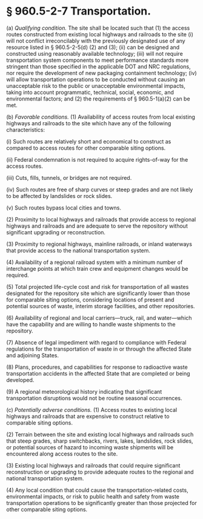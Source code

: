 # § 960.5-2-7   Transportation.

(a) *Qualifying condition.* The site shall be located such that (1) the access routes constructed from existing local highways and railroads to the site (i) will not conflict irreconcilably with the previously designated use of any resource listed in § 960.5-2-5(d) (2) and (3); (ii) can be designed and constructed using reasonably available technology; (iii) will not require transportation system components to meet performance standards more stringent than those specified in the applicable DOT and NRC regulations, nor require the development of new packaging containment technology; (iv) will allow transportation operations to be conducted without causing an unacceptable risk to the public or unacceptable environmental impacts, taking into account programmatic, technical, social, economic, and environmental factors; and (2) the requirements of § 960.5-1(a)(2) can be met.


(b) *Favorable conditions.* (1) Availability of access routes from local existing highways and railroads to the site which have any of the following characteristics:


(i) Such routes are relatively short and economical to construct as compared to access routes for other comparable siting options.


(ii) Federal condemnation is not required to acquire rights-of-way for the access routes.


(iii) Cuts, fills, tunnels, or bridges are not required.


(iv) Such routes are free of sharp curves or steep grades and are not likely to be affected by landslides or rock slides.


(v) Such routes bypass local cities and towns.


(2) Proximity to local highways and railroads that provide access to regional highways and railroads and are adequate to serve the repository without significant upgrading or reconstruction.


(3) Proximity to regional highways, mainline railroads, or inland waterways that provide access to the national transportation system.


(4) Availability of a regional railroad system with a minimum number of interchange points at which train crew and equipment changes would be required.


(5) Total projected life-cycle cost and risk for transportation of all wastes designated for the repository site which are significantly lower than those for comparable siting options, considering locations of present and potential sources of waste, interim storage facilities, and other repositories.


(6) Availability of regional and local carriers—truck, rail, and water—which have the capability and are willing to handle waste shipments to the repository.


(7) Absence of legal impediment with regard to compliance with Federal regulations for the transportation of waste in or through the affected State and adjoining States.


(8) Plans, procedures, and capabilities for response to radioactive waste transportation accidents in the affected State that are completed or being developed.


(9) A regional meteorological history indicating that significant transportation disruptions would not be routine seasonal occurrences.


(c) *Potentially adverse conditions.* (1) Access routes to existing local highways and railroads that are expensive to construct relative to comparable siting options.


(2) Terrain between the site and existing local highways and railroads such that steep grades, sharp switchbacks, rivers, lakes, landslides, rock slides, or potential sources of hazard to incoming waste shipments will be encountered along access routes to the site.


(3) Existing local highways and railroads that could require significant reconstruction or upgrading to provide adequate routes to the regional and national transportation system.


(4) Any local condition that could cause the transportation-related costs, environmental impacts, or risk to public health and safety from waste transportation operations to be significantly greater than those projected for other comparable siting options.




